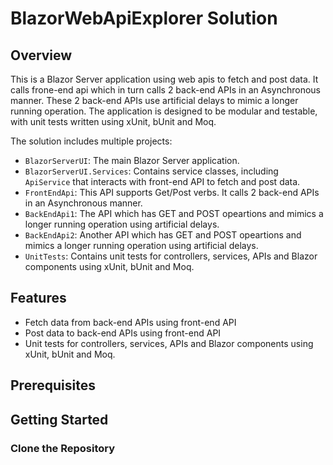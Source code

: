 # BlazorWebApiExplorer Solution

## Overview

This is a Blazor Server application using web apis to fetch and post data. 
It calls frone-end api which in turn calls 2 back-end APIs in an Asynchronous manner. 
These 2 back-end APIs use artificial delays to mimic a longer running operation.
The application is designed to be modular and testable, with unit tests written using xUnit, bUnit and Moq. 
 
The solution includes multiple projects:
- `BlazorServerUI`: The main Blazor Server application.
- `BlazorServerUI.Services`: Contains service classes, including `ApiService` that interacts with front-end API to fetch and post data.
- `FrontEndApi`: This API supports Get/Post verbs. It calls 2 back-end APIs in an Asynchronous manner.
- `BackEndApi1`: The API which has GET and POST opeartions and mimics a longer running operation using artificial delays.
- `BackEndApi2`: Another API which has GET and POST opeartions and mimics a longer running operation using artificial delays.
- `UnitTests`: Contains unit tests for controllers, services, APIs and Blazor components using xUnit, bUnit and Moq.

## Features

- Fetch data from back-end APIs using front-end API
- Post data to back-end APIs using front-end API
- Unit tests for controllers, services, APIs and Blazor components using xUnit, bUnit and Moq.

## Prerequisites

## Getting Started

### Clone the Repository
